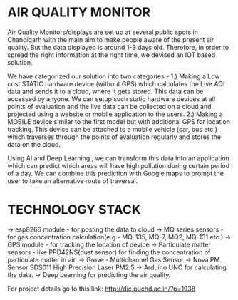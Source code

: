 # AIR QUALITY MONITOR

Air Quality Monitors/displays are set up at several public spots in Chandigarh with
the main aim to make people aware of the present air quality. But the data 
displayed is around 1-3 days old. Therefore, in order to spread the right 
information at the right time, we devised an IOT based solution.

We have categorized our solution into two categories:-
1.) Making a Low cost STATIC hardware device (without GPS) which calculates the
 Live AQI data and sends it to a cloud, where it gets stored. This data can be 
 accessed by anyone. We can setup such static hardware devices at all points of 
 evaluation and the live data can be collected on a cloud and projected using a 
 website or mobile application to the users.
2.) Making a MOBILE device similar to the first model but with additional GPS for 
location tracking. This device can be attached to a mobile vehicle (car, bus etc.) 
which traverses through the points of evaluation regularly and stores the data on 
the cloud.

Using AI and Deep Learning , we can transform this data into an application which
 can predict which areas will have high pollution during certain period of a day. 
 We can combine this prediction with Google maps to prompt the user to take an 
 alternative route of traversal.

# TECHNOLOGY STACK

-> esp8266 module - for posting the data to cloud
-> MQ series sensors - for gas concentration calculation(e.g.- MQ-135, MQ-7, MQ2, 
MQ-131 etc.)
-> GPS module - for tracking the location of device
-> Particulate matter sensors - like PPD42NS(dust sensor) for finding the 
concentration of particulate matter in air.
-> Grove - Multichannel Gas Sensor
-> Nova PM Sensor SDS011 High Precision Laser PM2.5
-> Arduino UNO for calculating the data.
-> Deep Learning for predicting the air quality. 


For project details go to this link:
http://dic.puchd.ac.in/?p=1938
